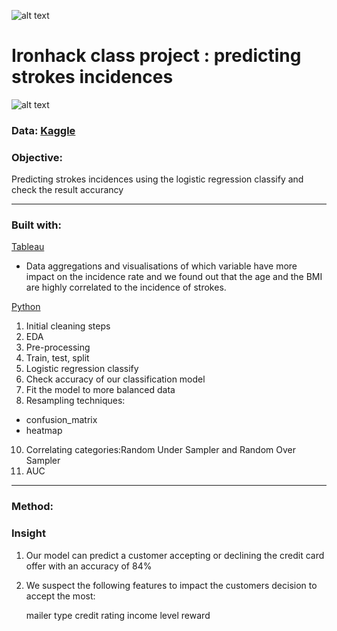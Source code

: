 ![alt text](https://github.com/newgala/IronAngela/blob/main/logo-ironhack-blue.png)
# Ironhack class project : predicting strokes incidences
![alt text](https://github.com/newgala/IronAngela/blob/main/stroke%20pic.jpg)
### Data: [Kaggle](https://www.kaggle.com/general/248836)

### Objective:
Predicting strokes incidences using the logistic regression classify and check the result accurancy 
***
### Built with:
[Tableau](https://www.tableau.com/)
* Data aggregations and visualisations of which variable have more impact on the incidence rate and we found out that the age and the BMI are highly correlated to the incidence of strokes.

 [Python](https://www.python.org/)
1. Initial cleaning steps
2. EDA
3. Pre-processing
4. Train, test, split
5. Logistic regression classify
7. Check accuracy of our classification model
8. Fit the model to more balanced data
9. Resampling techniques:
* confusion_matrix
* heatmap
10. Correlating categories:Random Under Sampler and Random Over Sampler
11. AUC 
***

### Method:


### Insight

1. Our model can predict a customer accepting or declining the credit card offer with an accuracy of 84%
2. We suspect the following features to impact the customers decision to accept the most:

    mailer type
    credit rating
    income level
    reward
